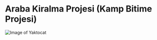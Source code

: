 # Araba Kiralma Projesi (Kamp Bitime Projesi)
![Image of Yaktocat](https://octodex.github.com/images/yaktocat.png)
